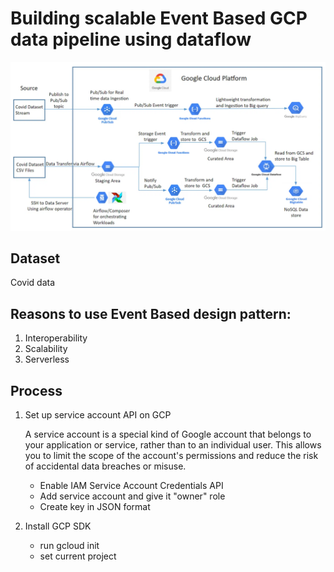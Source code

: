 # Building scalable Event Based GCP data pipeline using dataflow


![architecure](img/architecture.png)


## Dataset

Covid data


## Reasons to use Event Based design pattern:

1. Interoperability
2. Scalability
3. Serverless

## Process

1. Set up service account API on GCP

    A service account is a special kind of Google account that belongs to your application or service, rather than to an individual user. This allows you to limit the scope of the account's permissions and reduce the risk of accidental data breaches or misuse.

    - Enable IAM Service Account Credentials API
    - Add service account and give it "owner" role
    - Create key in JSON format

2. Install GCP SDK
    - run gcloud init
    - set current project
    